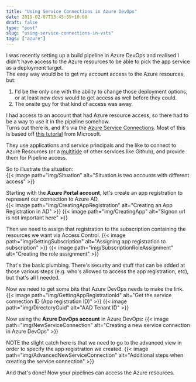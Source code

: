 ```yaml
---
title: "Using Service Connections in Azure DevOps"
date: 2019-02-07T13:45:59+10:00
draft: false
type: "post"
slug: "using-service-connections-in-vsts"
tags: ["azure"]
---
```


I was recently setting up a build pipeline in Azure DevOps and realised I didn't have access to the Azure resources to be able to pick the app service as a deployment target.  
The easy way would be to get my account access to the Azure resources, but:  

1. I'd be the only one with the ability to change those deployment options, or at least new devs would to get access as well before they could.  
2. The onsite guy for that kind of access was away.  

<!--more-->  


I had access to an account that had Azure resource access, so there had to be a way to use it in the pipeline somehow.  
Turns out there is, and it's via the [Azure Service Connections](https://docs.microsoft.com/en-us/azure/devops/pipelines/library/service-endpoints?view=azure-devops). 
Most of this is based off [this tutorial](https://docs.microsoft.com/en-us/azure/active-directory/develop/howto-create-service-principal-portal) from Microsoft.  

They use applications and service principals and the like to connect to Azure Resources (or a [multitide](https://docs.microsoft.com/en-us/azure/devops/pipelines/library/service-endpoints?view=azure-devops#common-service-connection-types) of other services like Github), and provide them for Pipeline access.  

So to illustrate the situation:  
{{< image path="img/Situation" alt="Situation is two accounts with different access" >}}  

Starting with the **Azure Portal account**, let's create an app registration to represent our connection to Azure AD.  
{{< image path="img/CreatingAppRegistration" alt="Creating an App Registration in AD" >}} 
{{< image path="img/CreatingApp" alt="Signon url is not important here" >}} 

Then we need to assign that registration to the subscription containing the resources we want via Access Control.
{{< image path="img/GettingSubscription" alt="Assigning app registration to subscription" >}} 
{{< image path="img/SubscriptionRoleAssignment" alt="Creating the role assignment" >}} 

That's the basic plumbing. There's security and stuff that can be added at those various steps (e.g. who's allowed to access the app registration, etc), but that's all I needed.   

Now we need to get some bits that Azure DevOps needs to make the link.  
{{< image path="img/GettingAppRegistrationId" alt="Get the service connection ID (App registration ID)" >}} 
{{< image path="img/DirectoryGuid" alt="AAD Tenant ID" >}} 

Now using the **Azure DevOps account** in Azure DevOps:
{{< image path="img/NewServiceConnection" alt="Creating a new service connection in Azure DevOps" >}}  

NOTE the slight catch here is that we need to go to the advanced view in order to specify the app registration we created.
{{< image path="img/AdvancedNewServiceConnection" alt="Additional steps when creating the service connection" >}} 


And that's done! Now your pipelines can access the Azure resources.  